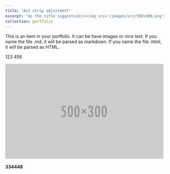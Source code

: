```yaml
---
title: "ALS strip adjustment"
excerpt: "As the title suggests<br/><img src='/images/src/500x300.png'>"
collection: portfolio
---
```


This is an item in your portfolio. It can be have images or nice text. If you name the file .md, it will be parsed as markdown. If you name the file .html, it will be parsed as HTML. 


123 456

<img src='/images/src/500x300.png'>



**334448**